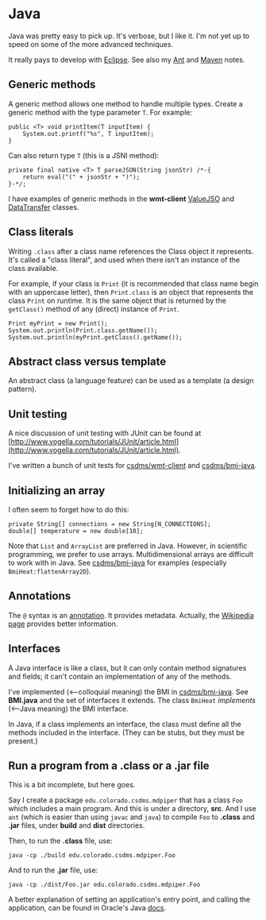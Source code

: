 # Java

Java was pretty easy to pick up.
It's verbose, but I like it.
I'm not yet up to speed on some of the more advanced techniques.

It really pays to develop with [Eclipse](./eclipse.md).
See also my [Ant](./ant.md) and [Maven](./maven.md) notes.

## Generic methods

A generic method allows one method to handle multiple types. Create a
generic method with the type parameter `T`. For example:

	public <T> void printItem(T inputItem) {
		System.out.printf("%s", T inputItem);
	}

Can also return type `T` (this is a JSNI method):

	private final native <T> T parseJSON(String jsonStr) /*-{
		return eval("(" + jsonStr + ")");
	}-*/;

I have examples of generic methods in the **wmt-client**
[ValueJSO](https://github.com/mdpiper/wmt-client/blob/master/src/edu/colorado/csdms/wmt/client/data/ValueJSO.java) and [DataTransfer](https://github.com/mdpiper/wmt-client/blob/master/src/edu/colorado/csdms/wmt/client/control/DataTransfer.java) classes.

## Class literals

Writing `.class` after a class name references the Class object it
represents. It's called a "class literal", and used when there isn't
an instance of the class available.

For example, if your class is `Print` (it is recommended that class name
begin with an uppercase letter), then `Print.class` is an object that
represents the class `Print` on runtime. It is the same object that is
returned by the `getClass()` method of any (direct) instance of `Print`.

	Print myPrint = new Print();
	System.out.println(Print.class.getName());
	System.out.println(myPrint.getClass().getName());

## Abstract class versus template

An abstract class (a language feature) can be used as a template (a
design pattern).

## Unit testing

A nice discussion of unit testing with JUnit can be found at
[http://www.vogella.com/tutorials/JUnit/article.html](http://www.vogella.com/tutorials/JUnit/article.html).

I've written a bunch of unit tests for [csdms/wmt-client](https://github.com/csdms/wmt-client) and [csdms/bmi-java](https://github.com/csdms/bmi-java).

## Initializing an array

I often seem to forget how to do this:

	private String[] connections = new String[N_CONNECTIONS];
	double[] temperature = new double[10];

Note that `List` and `ArrayList` are preferred in Java.
However,
in scientific programming,
we prefer to use arrays.
Multidimensional arrays are difficult to work with in Java.
See [csdms/bmi-java](https://github.com/csdms/bmi-java) for examples
(especially `BmiHeat:flattenArray2D`).

## Annotations

The `@` syntax is an [annotation](https://docs.oracle.com/javase/tutorial/java/annotations/basics.html).
It provides metadata.
Actually,
the [Wikipedia page](https://en.wikipedia.org/wiki/Java_annotation)
provides better information.

## Interfaces

A Java interface is like a class,
but it can only contain method signatures and fields;
it can't contain an implementation of any of the methods.

I've implemented (<--colloquial meaning) the BMI in [csdms/bmi-java](https://github.com/csdms/bmi-java).
See **BMI.java** and the set of interfaces it extends.
The class `BmiHeat` *implements* (<--Java meaning) the BMI interface.

In Java,
if a class implements an interface,
the class must define all the methods included in the interface.
(They can be stubs, but they must be present.)

## Run a program from a .class or a .jar file

This is a bit incomplete, but here goes.

Say I create a package `edu.colorado.csdms.mdpiper`
that has a class `Foo` which includes a main program.
And this is under a directory, **src**.
And I use `ant`
(which is easier than using `javac` and `java`)
to compile `Foo` to **.class** and **.jar** files,
under **build** and **dist** directories.

Then,
to run the **.class** file,
use:

    java -cp ./build edu.colorado.csdms.mdpiper.Foo

And to run the **.jar** file,
use:

    java -cp ./dist/Foo.jar edu.colorado.csdms.mdpiper.Foo

A better explanation of setting an application's entry point,
and calling the application,
can be found in Oracle's Java
[docs](http://docs.oracle.com/javase/tutorial/deployment/jar/appman.html).
